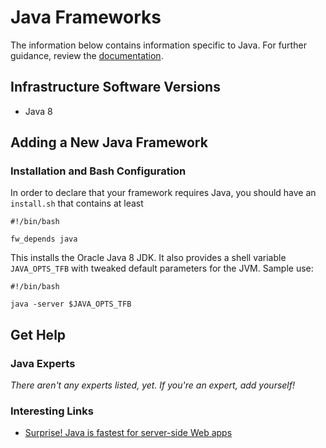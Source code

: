 # Java Frameworks

The information below contains information specific to Java. 
For further guidance, review the 
[documentation](http://frameworkbenchmarks.readthedocs.org/en/latest/).

## Infrastructure Software Versions

* Java 8

## Adding a New Java Framework

### Installation and Bash Configuration

In order to declare that your framework requires Java, you 
should have an `install.sh` that contains at least

    #!/bin/bash

    fw_depends java

This installs the Oracle Java 8 JDK. It also provides a shell variable `JAVA_OPTS_TFB` with tweaked default parameters for the JVM. Sample use:

    #!/bin/bash

    java -server $JAVA_OPTS_TFB

## Get Help

### Java Experts

_There aren't any experts listed, yet. If you're an expert, 
add yourself!_

### Interesting Links

* [Surprise! Java is fastest for server-side Web apps](http://www.infoworld.com/article/2609675/java/surprise--java-is-fastest-for-server-side-web-apps.html)
